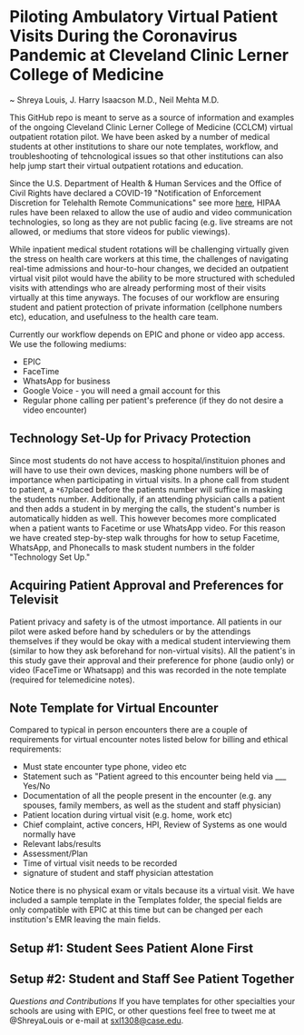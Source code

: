 # Piloting Ambulatory Virtual Patient Visits During the Coronavirus Pandemic at Cleveland Clinic Lerner College of Medicine
~ Shreya Louis, J. Harry Isaacson M.D., Neil Mehta M.D. 

This GitHub repo is meant to serve as a source of information and examples of the ongoing Cleveland Clinic Lerner College of Medicine (CCLCM) virtual outpatient rotation pilot. We have been asked by a number of medical students at other institutions to share our note templates, workflow, and troubleshooting of tehcnological issues so that other institutions can also help jump start their virtual outpatient rotations and education. 

Since the U.S. Department of Health & Human Services and the Office of Civil Rights have declared a COVID-19 "Notification of Enforcement Discretion for Telehalth Remote Communications" see more [here](https://www.hhs.gov/hipaa/for-professionals/special-topics/emergency-preparedness/notification-enforcement-discretion-telehealth/index.html), HIPAA rules have been relaxed to allow the use of audio and video communication technologies, so long as they are not public facing (e.g. live streams are not allowed, or mediums that store videos for public viewings). 

While inpatient medical student rotations will be challenging virtually given the stress on health care workers at this time, the challenges of navigating real-time admissions and hour-to-hour changes, we decided an outpatient virtual visit pilot would have the ability to be more structured with scheduled visits with attendings who are already performing most of their visits virtually at this time anyways. The focuses of our workflow are ensuring student and patient protection of private information (cellphone numbers etc), education, and usefulness to the health care team. 

Currently our workflow depends on EPIC and phone or video app access. We use the following mediums: 
* EPIC
* FaceTime
* WhatsApp for business
* Google Voice - you will need a gmail account for this
* Regular phone calling per patient's preference (if they do not desire a video encounter)

## Technology Set-Up for Privacy Protection
Since most students do not have access to hospital/instituion phones and will have to use their own devices, masking phone numbers will be of importance when participating in virtual visits. In a phone call from student to patient, a `*67`placed before the patients number will suffice in masking the students number. Additionally, if an attending physician calls a patient and then adds a student in by merging the calls, the student's number is automatically hidden as well. 
This however becomes more complicated when a patient wants to Facetime or use WhatsApp video. For this reason we have created step-by-step walk throughs for how to setup Facetime, WhatsApp, and Phonecalls to mask student numbers in the folder "Technology Set Up." 

## Acquiring Patient Approval and Preferences for Televisit
Patient privacy and safety is of the utmost importance. All patients in our pilot were asked before hand by schedulers or by the attendings themselves if they would be okay with a medical student interviewing them (similar to how they ask beforehand for non-virtual visits). All the patient's in this study gave their approval and their preference for phone (audio only) or video (FaceTime or Whatsapp) and this was recorded in the note template (required for telemedicine notes). 

## Note Template for Virtual Encounter
Compared to typical in person encounters there are a couple of requirements for virtual encounter notes listed below for billing and ethical requirements: 
* Must state encounter type phone, video etc
* Statement such as "Patient agreed to this encounter being held via ___ Yes/No
* Documentation of all the people present in the encounter (e.g. any spouses, family members, as well as the student and staff physician)
* Patient location during virtual visit (e.g. home, work etc)
* Chief complaint, active concers, HPI, Review of Systems as one would normally have
* Relevant labs/results
* Assessment/Plan
* Time of virtual visit needs to be recorded
* signature of student and staff physician attestation

Notice there is no physical exam or vitals because its a virtual visit. We have included a sample template in the Templates folder, the special fields are only compatible with EPIC at this time but can be changed per each institution's EMR leaving the main fields. 

## Setup #1: Student Sees Patient Alone First


## Setup #2: Student and Staff See Patient Together

*Questions and Contributions*
If you have templates for other specialties your schools are using with EPIC, or other questions feel free to tweet me at @ShreyaLouis or e-mail at sxl1308@case.edu. 

